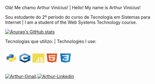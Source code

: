 Olá! Me chamo Arthur Vinícius! | Hello! My name is Arthur Vinícius!

Sou estudante do 2º período do curso de Tecnologia em Sistemas para Internet | I am a student of the Web Systems Technology course.


[![Anurag's GitHub stats](https://github-readme-stats.vercel.app/api?username=arthurvinice)](https://github.com/arthurvinice/github-readme-stats)

Tecnologias que utilizo: | Technologies I use:
<div style="display: inline_block"><br>
  <img align="center" alt="Arthur-Python" height="30" width="40" src="https://raw.githubusercontent.com/devicons/devicon/master/icons/python/python-original.svg">
  <img align="center" alt="Arthur-C++" height="30" width="40" src="https://raw.githubusercontent.com/devicons/devicon/master/icons/cplusplus/cplusplus-original.svg">
  <img align="center" alt="Arthur-Js" height="30" width="40" src="https://raw.githubusercontent.com/devicons/devicon/master/icons/javascript/javascript-plain.svg">
  <img align="center" alt="Arthur-HTML" height="30" width="40" src="https://raw.githubusercontent.com/devicons/devicon/master/icons/html5/html5-original.svg">
  <img align="center" alt="Arthur-CSS" height="30" width="40" src="https://raw.githubusercontent.com/devicons/devicon/master/icons/css3/css3-original.svg">
  </div>
  
<br>
<br>

<a href="mailto:arthurvinice@gmail.com">  
  <img align="center" alt="Arthur-Gmail" height="30" width="80" src="https://img.shields.io/badge/Gmail-D14836?style=for-the-badge&logo=gmail&logoColor=white">
</a>
<a href="https://www.linkedin.com/in/arthurfmacedo/">
  <img align="center" alt="Arthur-Linkedin" height="30" width="80" src="https://img.shields.io/badge/LinkedIn-0077B5?style=for-the-badge&logo=linkedin&logoColor=white">
</a>

